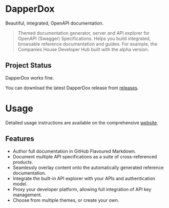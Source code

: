# DapperDox

Beautiful, integrated, OpenAPI documentation.

> Themed documentation generator, server and API explorer for OpenAPI (Swagger) Specifications. Helps you build integrated, browsable reference documentation and guides. For example, the Companies House Developer Hub built with the alpha version.

## Project Status

DapperDox works fine.

You can download the latest DapperDox release from [releases](https://github.com/DapperDox/dapperdox/releases).

# Usage

Detailed usage instructions are available on the comprehensive [website](http://dapperdox.io).

## Features

* Author full documentation in GitHub Flavoured Markdown.
* Document multiple API specifications as a suite of cross-referenced products.
* Seamlessly overlay content onto the automatically generated reference documentation.
* Integrate the built-in API explorer with your APIs and authentication model.
* Proxy your developer platform, allowing full integration of API key management.
* Choose from multiple themes, or create your own.

